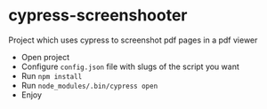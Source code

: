# cypress-screenshooter
Project which uses cypress to screenshot pdf pages in a pdf viewer


- Open project
- Configure `config.json` file with slugs of the script you want
- Run `npm install`
- Run `node_modules/.bin/cypress open`
- Enjoy

